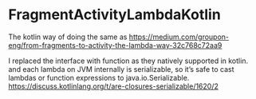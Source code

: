 # FragmentActivityLambdaKotlin
The kotlin way of doing the same as https://medium.com/groupon-eng/from-fragments-to-activity-the-lambda-way-32c768c72aa9

I replaced the interface with function as they natively supported in kotlin.
and each lambda on JVM internally is serializable, so it’s safe to cast lambdas or function expressions to java.io.Serializable.
https://discuss.kotlinlang.org/t/are-closures-serializable/1620/2
